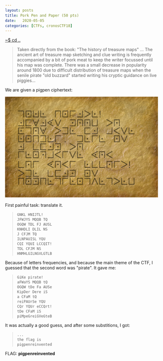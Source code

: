 ```yaml
---
layout: posts
title: Pork Pen and Paper (50 pts)
date:   2020-05-05
categories: [CTFs, cronosCTF18]
---
```


[~$ cd ..](ctfs/cronosctf18/2020/05/05/index.html)

>Taken directly from the book: "The history of treasure maps"  ...
>The ancient art of treasure map sketching and clue writing is frequently
>accompanied by a bit of pork meat to keep the writer focussed until his
>map was complete.
>There was a small decrease in popularity around 1800 due to difficult
>distribution of treasure maps when the senile pirate "old buzzard"
>started writing his cryptic guidance on live piggies...


We are given a pigpen ciphertext:

![porkpenpaper](/assets/res/CTFs/cronos_18/porkandpen/porkpenpaper.png)

First painful task: translate it.

> ```
>GNKL HNIJTL!
>JFWJYS MQQB TQ
>OGQW TDL FJ AUSL
>KNHDLI DLIL NS
>J CFJM TQ
>ILNPAUISL YQU
>CQI YQUI LCCQIT!
>TDL CFJM NS
>HNMHLGILNGVLGTLB
> ```

Because of letters frequencies, and because the main theme of the CTF, I guessed that the second word was "pirate". It gave me:

> ```
>GiKe pirate!
>aFWaYS MQQB tQ
>OGQW tDe Fa AUSe
>KipDer Dere iS
>a CFaM tQ
>reiPAUrSe YQU
>CQr YQUr eCCQrt!
>tDe CFaM iS
>piMpeGreiGVeGteB
> ```

It was actually a good guess, and after some substitions, I got:

> ```
>...
>the flag is
>pigpenreinvented
> ```

FLAG: **pigpenreinvented**
